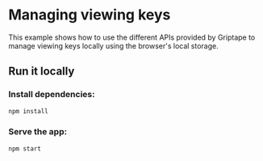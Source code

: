 # Managing viewing keys

This example shows how to use the different APIs provided by Griptape to
manage viewing keys locally using the browser's local storage.

## Run it locally

### Install dependencies:

```bash
npm install
```

### Serve the app:

```bash
npm start
```
